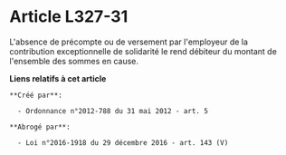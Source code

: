 # Article L327-31

L'absence de précompte ou de versement par l'employeur de la contribution exceptionnelle de solidarité le rend débiteur du
montant de l'ensemble des sommes en cause.

**Liens relatifs à cet article**

	**Créé par**:

	  - Ordonnance n°2012-788 du 31 mai 2012 - art. 5

	**Abrogé par**:

	  - Loi n°2016-1918 du 29 décembre 2016 - art. 143 (V)
